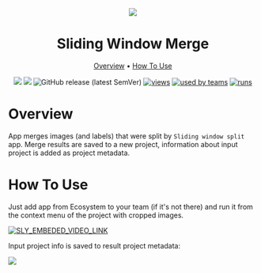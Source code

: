 <div align="center" markdown>
<img src="https://i.imgur.com/KmX0Rnx.png"/>

# Sliding Window Merge

<p align="center">
  <a href="#Overview">Overview</a> •
  <a href="#How-To-Use">How To Use</a>
</p>


[![](https://img.shields.io/badge/supervisely-ecosystem-brightgreen)](https://ecosystem.supervise.ly/apps/supervisely-ecosystem/sliding-window/merge)
[![](https://img.shields.io/badge/slack-chat-green.svg?logo=slack)](https://supervise.ly/slack)
![GitHub release (latest SemVer)](https://img.shields.io/github/v/release/supervisely-ecosystem/sliding-window)
[![views](https://app.supervise.ly/public/api/v3/ecosystem.counters?repo=supervisely-ecosystem/sliding-window/merge&counter=views&label=views)](https://supervise.ly)
[![used by teams](https://app.supervise.ly/public/api/v3/ecosystem.counters?repo=supervisely-ecosystem/sliding-window/merge&counter=downloads&label=used%20by%20teams)](https://supervise.ly)
[![runs](https://app.supervise.ly/public/api/v3/ecosystem.counters?repo=supervisely-ecosystem/sliding-window/merge&counter=runs&label=runs)](https://supervise.ly)

</div>

# Overview

App merges images (and labels) that were split by `Sliding window split` app. Merge results are saved to a new project, information about input project is added as project metadata.

# How To Use

Just add app from Ecosystem to your team (if it's not there) and run it from the context menu of the project with cropped images. 

<a data-key="sly-embeded-video-link" href="https://youtu.be/ACw8fIiLY50" data-video-code="ACw8fIiLY50">
    <img src="https://i.imgur.com/eQYGwAb.png" alt="SLY_EMBEDED_VIDEO_LINK"  style="max-width:100%;">
</a>

Input project info is saved to result project metadata:

<img src="https://i.imgur.com/R5us9Iv.png"/>



